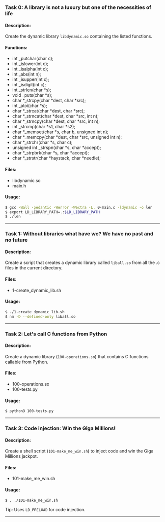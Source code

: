 ### Task 0: A library is not a luxury but one of the necessities of life

#### Description:
Create the dynamic library `libdynamic.so` containing the listed functions.

#### Functions:
- int _putchar(char c);
- int _islower(int c);
- int _isalpha(int c);
- int _abs(int n);
- int _isupper(int c);
- int _isdigit(int c);
- int _strlen(char *s);
- void _puts(char *s);
- char *_strcpy(char *dest, char *src);
- int _atoi(char *s);
- char *_strcat(char *dest, char *src);
- char *_strncat(char *dest, char *src, int n);
- char *_strncpy(char *dest, char *src, int n);
- int _strcmp(char *s1, char *s2);
- char *_memset(char *s, char b, unsigned int n);
- char *_memcpy(char *dest, char *src, unsigned int n);
- char *_strchr(char *s, char c);
- unsigned int _strspn(char *s, char *accept);
- char *_strpbrk(char *s, char *accept);
- char *_strstr(char *haystack, char *needle);

#### Files:
- libdynamic.so
- main.h

#### Usage:
```bash
$ gcc -Wall -pedantic -Werror -Wextra -L. 0-main.c -ldynamic -o len
$ export LD_LIBRARY_PATH=.:$LD_LIBRARY_PATH
$ ./len
```

---

### Task 1: Without libraries what have we? We have no past and no future

#### Description:
Create a script that creates a dynamic library called `liball.so` from all the .c files in the current directory.

#### Files:
- 1-create_dynamic_lib.sh

#### Usage:
```bash
$ ./1-create_dynamic_lib.sh
$ nm -D --defined-only liball.so
```

---

### Task 2: Let's call C functions from Python

#### Description:
Create a dynamic library (`100-operations.so`) that contains C functions callable from Python.

#### Files:
- 100-operations.so
- 100-tests.py

#### Usage:
```bash
$ python3 100-tests.py
```

---

### Task 3: Code injection: Win the Giga Millions!

#### Description:
Create a shell script (`101-make_me_win.sh`) to inject code and win the Giga Millions jackpot.

#### Files:
- 101-make_me_win.sh

#### Usage:
```bash
$ . ./101-make_me_win.sh
```

Tip: Uses `LD_PRELOAD` for code injection.

---
